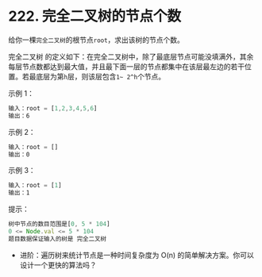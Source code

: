 # 222. 完全二叉树的节点个数

给你一棵` 完全二叉树 `的根节点` root `，求出该树的节点个数。

完全二叉树 的定义如下：在完全二叉树中，除了最底层节点可能没填满外，其余每层节点数都达到最大值，并且最下面一层的节点都集中在该层最左边的若干位置。若最底层为第` h `层，则该层包含` 1~ 2^h `个节点。

 

示例 1：
```js
输入：root = [1,2,3,4,5,6]
输出：6
```
示例 2：
```js
输入：root = []
输出：0
```
示例 3：
```js
输入：root = [1]
输出：1
```
 

提示：
```js
树中节点的数目范围是[0, 5 * 104]
0 <= Node.val <= 5 * 104
题目数据保证输入的树是 完全二叉树
```
 

- 进阶：遍历树来统计节点是一种时间复杂度为 O(n) 的简单解决方案。你可以设计一个更快的算法吗？